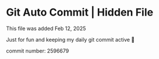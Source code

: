 # Git Auto Commit | Hidden File

This file was added Feb 12, 2025

Just for fun and keeping my daily git commit active 🤪

commit number: 2596679
